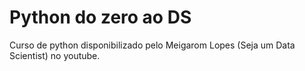 # Python do zero ao DS
Curso de python disponibilizado pelo Meigarom Lopes (Seja um Data Scientist) no youtube.
